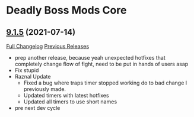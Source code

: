 # Deadly Boss Mods Core

## [9.1.5](https://github.com/DeadlyBossMods/DeadlyBossMods/tree/9.1.5) (2021-07-14)
[Full Changelog](https://github.com/DeadlyBossMods/DeadlyBossMods/compare/9.1.4...9.1.5) [Previous Releases](https://github.com/DeadlyBossMods/DeadlyBossMods/releases)

- prep another release, because yeah unexpected hotfixes that completely change flow of fight, need to be put in hands of users asap  
- Fix stupid  
- Raznal Update  
     - Fixed a bug where traps timer stopped working do to bad change I previously made.  
     - Updated timers with latest hotfixes  
     - Updated all timers to use short names  
- pre next dev cycle  
